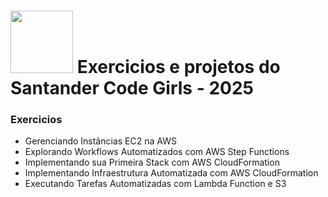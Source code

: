 
# <img src="https://assets.dio.me/U8ylJIXmiBQdb8l8qebsUbe2UzFzws0ReNEQZjhWGgA/f:webp/h:120/q:80/L3RyYWNrcy8xYjQ1YmI0MS1hMmIyLTQ5NjMtYTMyOC03Yjc2YWIxOWE5OGUucG5n" width="100px"> Exercicios e projetos do Santander Code Girls - 2025

### Exercicios 
- Gerenciando Instâncias EC2 na AWS
- Explorando Workflows Automatizados com AWS Step Functions
- Implementando sua Primeira Stack com AWS CloudFormation
- Implementando Infraestrutura Automatizada com AWS CloudFormation
- Executando Tarefas Automatizadas com Lambda Function e S3
